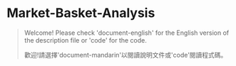 # Market-Basket-Analysis

>Welcome! Please check 'document-english' for the English version of the description file or 'code' for the code.
>
>歡迎!請選擇'document-mandarin'以閱讀說明文件或'code'閱讀程式碼。